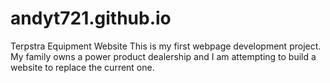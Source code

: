 # andyt721.github.io
Terpstra Equipment Website
This is my first webpage development project.
My family owns a power product dealership and I am attempting to build a website to replace the current one.
